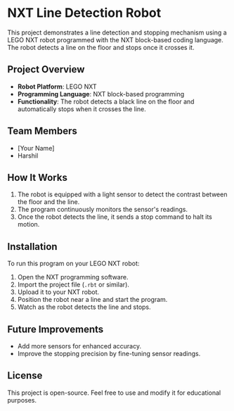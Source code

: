 # NXT Line Detection Robot

This project demonstrates a line detection and stopping mechanism using a LEGO NXT robot programmed with the NXT block-based coding language. The robot detects a line on the floor and stops once it crosses it.

## Project Overview

- **Robot Platform**: LEGO NXT
- **Programming Language**: NXT block-based programming
- **Functionality**: The robot detects a black line on the floor and automatically stops when it crosses the line.

## Team Members
- [Your Name]
- Harshil

## How It Works

1. The robot is equipped with a light sensor to detect the contrast between the floor and the line.
2. The program continuously monitors the sensor's readings.
3. Once the robot detects the line, it sends a stop command to halt its motion.

## Installation

To run this program on your LEGO NXT robot:

1. Open the NXT programming software.
2. Import the project file (`.rbt` or similar).
3. Upload it to your NXT robot.
4. Position the robot near a line and start the program.
5. Watch as the robot detects the line and stops.

## Future Improvements

- Add more sensors for enhanced accuracy.
- Improve the stopping precision by fine-tuning sensor readings.

## License

This project is open-source. Feel free to use and modify it for educational purposes.


